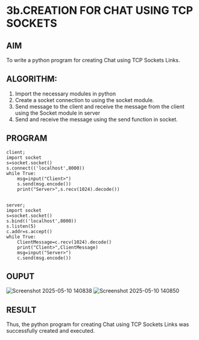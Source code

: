 # 3b.CREATION FOR CHAT USING TCP SOCKETS
## AIM
To write a python program for creating Chat using TCP Sockets Links.
## ALGORITHM:
1. Import the necessary modules in python
2. Create a socket connection to using the socket module.
3. Send message to the client and receive the message from the client using the Socket module in
 server
4. Send and receive the message using the send function in socket.
## PROGRAM
```
client;
import socket
s=socket.socket()
s.connect(('localhost',8000))
while True:
    msg=input("Client>")
    s.send(msg.encode())
    print("Server>",s.recv(1024).decode())
    

```
```
server;
import socket
s=socket.socket()
s.bind(('localhost',8000))
s.listen(5)
c.addr=s.accept()
while True:
    ClientMessage=c.recv(1024).decode()
    print("Client>",ClientMessage)
    msg=input("Server>")
    c.send(msg.encode())

```
## OUPUT
![Screenshot 2025-05-10 140838](https://github.com/user-attachments/assets/bdef0bdb-3cb7-443e-9e7b-1d40798677e7)
![Screenshot 2025-05-10 140850](https://github.com/user-attachments/assets/026c72b0-c9fe-429f-af83-c793a6c61948)

## RESULT
Thus, the python program for creating Chat using TCP Sockets Links was successfully 
created and executed.
